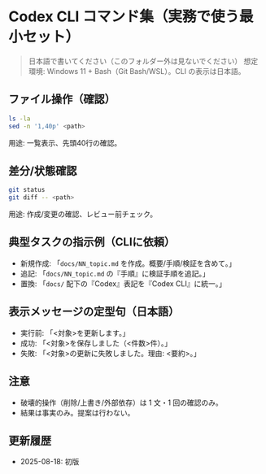 
# Codex CLI コマンド集（実務で使う最小セット）

> 日本語で書いてください（このフォルダー外は見ないでください）
> 想定環境: Windows 11 + Bash（Git Bash/WSL）。CLI の表示は日本語。

## ファイル操作（確認）
```sh
ls -la
sed -n '1,40p' <path>
```
用途: 一覧表示、先頭40行の確認。

## 差分/状態確認
```sh
git status
git diff -- <path>
```
用途: 作成/変更の確認、レビュー前チェック。

## 典型タスクの指示例（CLIに依頼）
- 新規作成: 「`docs/NN_topic.md` を作成。概要/手順/検証を含めて。」
- 追記: 「`docs/NN_topic.md` の『手順』に検証手順を追記。」
- 置換: 「`docs/` 配下の『Codex』表記を『Codex CLI』に統一。」

## 表示メッセージの定型句（日本語）
- 実行前: 「<対象>を更新します。」
- 成功: 「<対象>を保存しました（<件数>件）。」
- 失敗: 「<対象>の更新に失敗しました。理由: <要約>。」

## 注意
- 破壊的操作（削除/上書き/外部依存）は 1 文・1 回の確認のみ。
- 結果は事実のみ。提案は行わない。

## 更新履歴
- 2025-08-18: 初版

